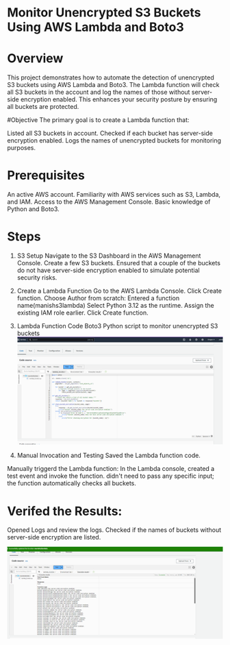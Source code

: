 # Monitor Unencrypted S3 Buckets Using AWS Lambda and Boto3
# Overview
This project demonstrates how to automate the detection of unencrypted S3 buckets using AWS Lambda and Boto3. The Lambda function will check all S3 buckets in the account and log the names of those without server-side encryption enabled. This enhances your security posture by ensuring all buckets are protected.

#Objective
The primary goal is to create a Lambda function that:

Listed all S3 buckets in account.
Checked if each bucket has server-side encryption enabled.
Logs the names of unencrypted buckets for monitoring purposes.

# Prerequisites
An active AWS account.
Familiarity with AWS services such as S3, Lambda, and IAM.
Access to the AWS Management Console.
Basic knowledge of Python and Boto3.

# Steps
1. S3 Setup
Navigate to the S3 Dashboard in the AWS Management Console.
Create a few S3 buckets.
Ensured that a couple of the buckets do not have server-side encryption enabled to simulate potential security risks.
2. Create a Lambda Function
Go to the AWS Lambda Console.
Click Create function.
Choose Author from scratch:
Entered a function name(manishs3lambda)
Select Python 3.12 as the runtime.
Assign the existing IAM role earlier.
Click Create function.
3. Lambda Function Code
Boto3 Python script to monitor unencrypted S3 buckets
![Alt text](Server_side_lambda.PNG)

5. Manual Invocation and Testing
Saved the Lambda function code.

Manually triggerd the Lambda function:
In the Lambda console, created a test event and invoke the function.
didn't need to pass any specific input; the function automatically checks all buckets.


# Verifed the Results:
Opened Logs and review the logs.
Checked if the names of buckets without server-side encryption are listed.

![Alt text](Server_side_conf.PNG)
